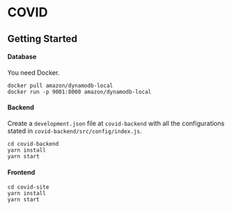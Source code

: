 # COVID

## Getting Started

#### Database
You need Docker.

```
docker pull amazon/dynamodb-local
docker run -p 9001:8000 amazon/dynamodb-local
```

#### Backend

Create a `development.json` file at `covid-backend` with all the configurations stated in `covid-backend/src/config/index.js`.

```
cd covid-backend
yarn install
yarn start
```

#### Frontend

```
cd covid-site
yarn install
yarn start
```
